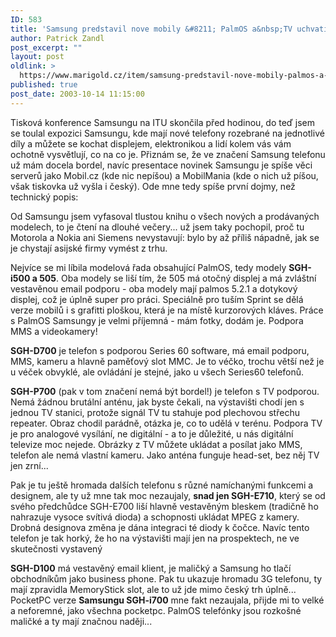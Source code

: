 ```yaml
---
ID: 583
title: 'Samsung predstavil nove mobily &#8211; PalmOS a&nbsp;TV uchvatily'
author: Patrick Zandl
post_excerpt: ""
layout: post
oldlink: >
  https://www.marigold.cz/item/samsung-predstavil-nove-mobily-palmos-a-tv-uchvatily
published: true
post_date: 2003-10-14 11:15:00
---
```

Tisková konference Samsungu na ITU skončila před hodinou, do teď jsem se toulal expozici Samsungu, kde mají nové telefony rozebrané na jednotlivé díly a můžete se kochat displejem, elektronikou a lidí kolem vás vám ochotně vysvětlují, co na co je. Přiznám se, že ve značení Samsung telefonu už mám docela bordel, navíc presentace novinek Samsungu je spíše věci serverů jako Mobil.cz (kde nic nepíšou) a MobilMania (kde o nich už píšou, však tiskovka už vyšla i český). Ode mne tedy spíše první dojmy, než technický popis: 
<p>

<p>
Od Samsungu jsem vyfasoval tlustou knihu o všech nových a prodávaných modelech, to je čtení na dlouhé večery... už jsem taky pochopil, proč tu Motorola a Nokia ani Siemens nevystavují: bylo by až příliš nápadně, jak se je chystají asijské firmy vymést z trhu. 
<p>

<p>
Nejvíce se mi líbila modelová řada obsahující PalmOS, tedy modely <STRONG>SGH-i500 a 505</STRONG>. Oba modely se liší tím, že 505 má otočný displej a má zvláštní vestavěnou email podporu - oba modely mají palmos 5.2.1 a dotykový displej, což je úplně super pro práci. Speciálně pro tuším&#160;Sprint se dělá verze mobilů i s grafitti ploškou, která je na místě kurzorových kláves. Práce s PalmOS Samsungy je velmi příjemná - mám fotky, dodám je. Podpora MMS a videokamery! 
<p>

<p>
<STRONG>SGH-D700</STRONG> je telefon s podporou Series 60 software, má email podporu, MMS, kameru a hlavně paměťový slot MMC. Je to véčko, trochu větší než je u véček obvyklé, ale ovládání je stejné, jako u všech Series60 telefonů. 
<p>

<p>
<STRONG>SGH-P700</STRONG> (pak v tom značení nemá být bordel!) je telefon s TV podporou. Nemá žádnou brutální anténu, jak byste čekali, na výstavišti chodí jen s jednou TV stanici, protože signál TV tu stahuje pod plechovou střechu repeater. Obraz chodil parádně, otázka je, co to udělá v terénu. Podpora TV je pro analogové vysílání, ne digitální - a to je důležité, u nás digitální televize moc nejede. Obrázky z TV můžete ukládat a posílat jako MMS, telefon ale nemá vlastní kameru. Jako anténa funguje head-set, bez něj TV jen zrní... 
<p>

<p>
Pak je tu ještě hromada dalších telefonu s různé namíchanými funkcemi a designem, ale ty už mne tak moc nezaujaly, <STRONG>snad jen SGH-E710</STRONG>, který se od svého předchůdce SGH-E700 liší hlavně vestavěným bleskem (tradičně ho nahrazuje vysoce svítivá dioda) a schopnosti ukládat MPEG z kamery. Drobná designova změna je dána integraci té diody k čočce. Navíc tento telefon je tak horký, že ho na výstavišti mají jen na prospektech, ne ve skutečnosti vystavený 
<p>

<p>
<STRONG>SGH-D100</STRONG> má vestavěný email klient, je maličký a Samsung ho tlačí obchodníkům jako business phone. Pak tu ukazuje hromadu 3G telefonu, ty mají zpravidla MemoryStick slot, ale to už jde mimo český trh úplně... PocketPC verze <STRONG>Samsungu SGH-i700</STRONG> mne fakt nezaujala, přijde mi to velké a neforemné, jako všechna pocketpc. PalmOS telefónky jsou rozkošné maličké a ty mají značnou naději... </p>
